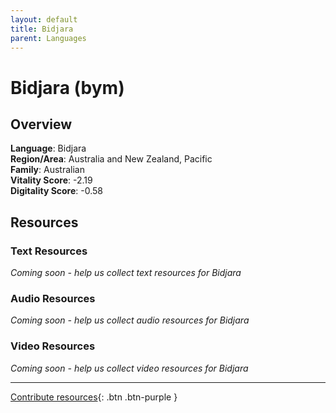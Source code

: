 ```yaml
---
layout: default
title: Bidjara
parent: Languages
---
```


# Bidjara (bym)

## Overview

**Language**: Bidjara  
**Region/Area**: Australia and New Zealand, Pacific  
**Family**: Australian  
**Vitality Score**: -2.19  
**Digitality Score**: -0.58  

## Resources

### Text Resources
*Coming soon - help us collect text resources for Bidjara*

### Audio Resources
*Coming soon - help us collect audio resources for Bidjara*

### Video Resources
*Coming soon - help us collect video resources for Bidjara*

---

[Contribute resources](https://fairtrain.github.io/){: .btn .btn-purple }

